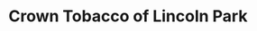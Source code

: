---
title: "Crown Tobacco of Lincoln Park"
url: /lincoln-park/crown-tobacco-of-lincoln-park/
shop: tobacco
---